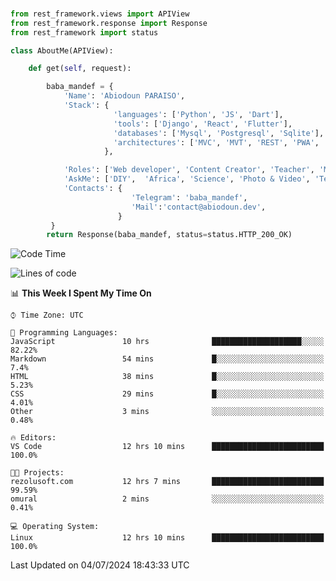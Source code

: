 ###
```python
from rest_framework.views import APIView
from rest_framework.response import Response
from rest_framework import status

class AboutMe(APIView):

    def get(self, request):

        baba_mandef = {
            'Name': 'Abiodoun PARAISO',
            'Stack': {
                       'languages': ['Python', 'JS', 'Dart'],
                       'tools': ['Django', 'React', 'Flutter'],
                       'databases': ['Mysql', 'Postgresql', 'Sqlite'],
                       'architectures': ['MVC', 'MVT', 'REST', 'PWA', 'SPA', 'MicroServices']
                     },

            'Roles': ['Web developer', 'Content Creator', 'Teacher', 'Mentor'],
            'AskMe': ['DIY',  'Africa', 'Science', 'Photo & Video', 'Tech'],
            'Contacts': {
                           'Telegram': 'baba_mandef',
                           'Mail':'contact@abiodoun.dev',
                        }
         }
        return Response(baba_mandef, status=status.HTTP_200_OK)

```                    

<!--START_SECTION:waka-->
![Code Time](http://img.shields.io/badge/Code%20Time-1%2C101%20hrs%2049%20mins-blue)

![Lines of code](https://img.shields.io/badge/From%20Hello%20World%20I%27ve%20Written-420%20Thousand%20lines%20of%20code-blue)

📊 **This Week I Spent My Time On** 

```text
⌚︎ Time Zone: UTC

💬 Programming Languages: 
JavaScript               10 hrs              ████████████████████░░░░░   82.22% 
Markdown                 54 mins             █░░░░░░░░░░░░░░░░░░░░░░░░   7.4% 
HTML                     38 mins             █░░░░░░░░░░░░░░░░░░░░░░░░   5.23% 
CSS                      29 mins             █░░░░░░░░░░░░░░░░░░░░░░░░   4.01% 
Other                    3 mins              ░░░░░░░░░░░░░░░░░░░░░░░░░   0.48%

🔥 Editors: 
VS Code                  12 hrs 10 mins      █████████████████████████   100.0%

🐱‍💻 Projects: 
rezolusoft.com           12 hrs 7 mins       █████████████████████████   99.59% 
omural                   2 mins              ░░░░░░░░░░░░░░░░░░░░░░░░░   0.41%

💻 Operating System: 
Linux                    12 hrs 10 mins      █████████████████████████   100.0%

```


 Last Updated on 04/07/2024 18:43:33 UTC
<!--END_SECTION:waka-->
